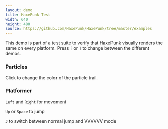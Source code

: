 ```yaml
---
layout: demo
title: HaxePunk Test
width: 640
height: 480
source: https://github.com/HaxePunk/HaxePunk/tree/master/examples
---
```


This demo is part of a test suite to verify that HaxePunk visually renders the same on every platform. Press `[` or `]` to change between the different demos.

### Particles

Click to change the color of the particle trail.

### Platformer

`Left` and `Right` for movement

`Up` or `Space` to jump

`J` to switch between normal jump and VVVVVV mode
